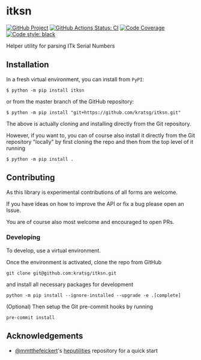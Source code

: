 # itksn

[![GitHub Project](https://img.shields.io/badge/GitHub--blue?style=social&logo=GitHub)](https://github.com/kratsg/itksn)
[![GitHub Actions Status: CI](https://github.com/kratsg/itksn/workflows/CI/badge.svg?branch=master)](https://github.com/kratsg/itksn/actions?query=workflow%3ACI+branch%3Amaster)
[![Code Coverage](https://codecov.io/gh/kratsg/itksn/graph/badge.svg?branch=master)](https://codecov.io/gh/kratsg/itksn?branch=master)
[![Code style: black](https://img.shields.io/badge/code%20style-black-000000.svg)](https://github.com/psf/black)

Helper utility for parsing ITk Serial Numbers

## Installation

In a fresh virtual environment, you can install from `PyPI`:

```
$ python -m pip install itksn
```

or from the master branch of the GitHub repository:

```
$ python -m pip install "git+https://github.com/kratsg/itksn.git"
```

The above is actually cloning and installing directly from the Git repository.

However, if you want to, you can of course also install it directly from the Git repository "locally" by first cloning the repo and then from the top level of it running

```
$ python -m pip install .
```

## Contributing

As this library is experimental contributions of all forms are welcome.

If you have ideas on how to improve the API or fix a bug please open an Issue.

You are of course also most welcome and encouraged to open PRs.

### Developing

To develop, use a virtual environment.

Once the environment is activated, clone the repo from GitHub

```
git clone git@github.com:kratsg/itksn.git
```

and install all necessary packages for development

```
python -m pip install --ignore-installed --upgrade -e .[complete]
```

(Optional) Then setup the Git pre-commit hooks by running

```
pre-commit install
```

## Acknowledgements

- [@mmtthefeickert](https://github.com/matthewfeickert)'s [heputilities](https://github.com/matthewfeickert/heputils) repository for a quick start
